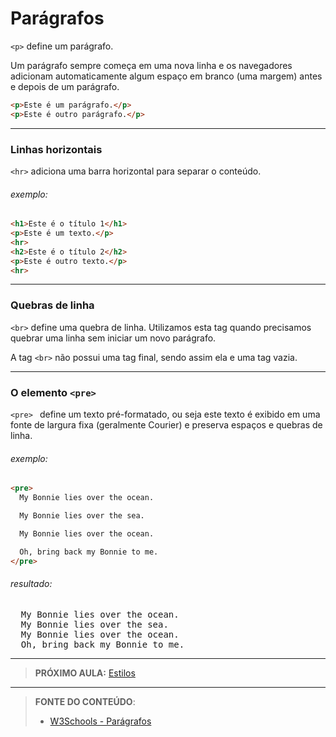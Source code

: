 # Parágrafos

`<p>` define um parágrafo.

Um parágrafo sempre começa em uma nova linha e os navegadores adicionam automaticamente algum espaço em branco (uma margem) antes e depois de um parágrafo.

````html
<p>Este é um parágrafo.</p>
<p>Este é outro parágrafo.</p>
````

****

### Linhas horizontais 

`<hr>` adiciona uma barra horizontal para separar o conteúdo. 

###### exemplo:

````html
<h1>Este é o título 1</h1>
<p>Este é um texto.</p>
<hr>
<h2>Este é o título 2</h2>
<p>Este é outro texto.</p>
<hr>
````

***

### Quebras de linha

`<br>` define uma quebra de linha. Utilizamos esta tag quando precisamos quebrar uma linha sem iniciar um novo parágrafo.

A tag `<br>` não possui uma tag final, sendo assim ela e uma tag vazia.

***

### O elemento `<pre>`

`<pre> ` define um texto pré-formatado, ou seja este texto é exibido em uma fonte de largura fixa (geralmente Courier) e preserva espaços e quebras de linha.

###### exemplo:

````html
<pre>
  My Bonnie lies over the ocean.

  My Bonnie lies over the sea.

  My Bonnie lies over the ocean.

  Oh, bring back my Bonnie to me.
</pre>
````

###### resultado:

<pre>
  My Bonnie lies over the ocean. 
  My Bonnie lies over the sea.
  My Bonnie lies over the ocean. 
  Oh, bring back my Bonnie to me.
</pre>
***

> **PRÓXIMO AULA:** [Estilos](../2.3-estilos)

***


> **FONTE DO CONTEÚDO**:
>
> - [W3Schools - Parágrafos](https://www.w3schools.com/html/html_paragraphs.asp)
